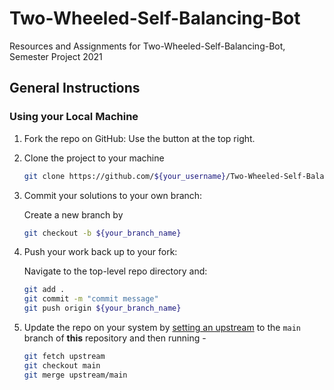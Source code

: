 # Two-Wheeled-Self-Balancing-Bot
Resources and Assignments for Two-Wheeled-Self-Balancing-Bot, Semester Project 2021

## General Instructions

### Using your Local Machine
1. Fork the repo on GitHub: Use the button at the top right.
2. Clone the project to your machine

    ```bash
    git clone https://github.com/${your_username}/Two-Wheeled-Self-Balancing-Bot.git
    ```

3. Commit your solutions to your own branch: 

    Create a new branch by

    ```bash
    git checkout -b ${your_branch_name}
    ```

4. Push your work back up to your fork: 

    Navigate to the top-level repo directory and:

    ```bash
    git add .
    git commit -m "commit message"
    git push origin ${your_branch_name} 
    ```

5. Update the repo on your system by [setting an upstream](https://docs.github.com/en/github/collaborating-with-pull-requests/working-with-forks/configuring-a-remote-for-a-fork) to the `main` branch of **this** repository and then running -  
    ```bash
    git fetch upstream
    git checkout main
    git merge upstream/main
    ```
